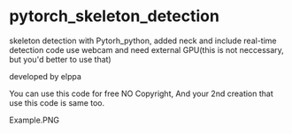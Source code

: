 # pytorch_skeleton_detection
skeleton detection with Pytorh_python, added neck and include real-time detection code
use webcam and need external GPU(this is not neccessary, but you'd better to use that)



developed by elppa


You can use this code for free 
NO Copyright, And your 2nd creation that use this code is same too.

Example.PNG
